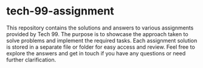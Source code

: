 # tech-99-assignment
This repository contains the solutions and answers to various assignments provided by Tech 99. The purpose is to showcase the approach taken to solve problems and implement the required tasks. Each assignment solution is stored in a separate file or folder for easy access and review. Feel free to explore the answers and get in touch if you have any questions or need further clarification.
